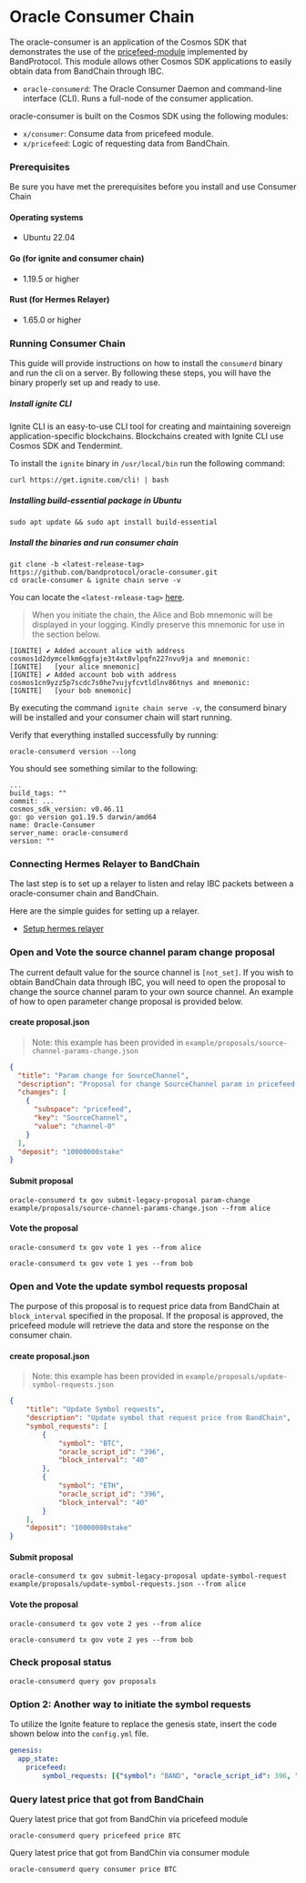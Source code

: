 # Oracle Consumer Chain

The oracle-consumer is an application of the Cosmos SDK that demonstrates the use of the [pricefeed-module](https://) implemented by BandProtocol. This module allows other Cosmos SDK applications to easily obtain data from BandChain through IBC.

- `oracle-consumerd`: The Oracle Consumer Daemon and command-line interface (CLI). Runs a full-node of the consumer application. 

oracle-consumer is built on the Cosmos SDK using the following modules:

- `x/consumer`: Consume data from pricefeed module.
- `x/pricefeed`: Logic of requesting data from BandChain.

### Prerequisites
Be sure you have met the prerequisites before you install and use Consumer Chain

#### Operating systems
- Ubuntu 22.04

#### Go (for ignite and consumer chain)
- 1.19.5 or higher

#### Rust (for Hermes Relayer)
- 1.65.0 or higher



### Running Consumer Chain
This guide will provide instructions on how to install the `consumerd` binary and run the cli on a server. By following these steps, you will have the binary properly set up and ready to use.


##### Install ignite CLI
Ignite CLI is an easy-to-use CLI tool for creating and maintaining sovereign application-specific blockchains. Blockchains created with Ignite CLI use Cosmos SDK and Tendermint. 

To install the `ignite` binary in `/usr/local/bin` run the following command:
```
curl https://get.ignite.com/cli! | bash
```

##### Installing build-essential package in Ubuntu 

```
sudo apt update && sudo apt install build-essential
```

##### Install the binaries and run consumer chain

```
git clone -b <latest-release-tag> https://github.com/bandprotocol/oracle-consumer.git
cd oracle-consumer & ignite chain serve -v
```

You can locate the `<latest-release-tag>` [here](https://github.com/bandprotocol/oracle-consumer/releases).

> When you initiate the chain, the Alice and Bob mnemonic will be displayed in your logging. Kindly preserve this mnemonic for use in the section below.

```
[IGNITE] ✔ Added account alice with address cosmos1d2dymcelkm6qgfaje3t4xt8vlpqfn227nvu9ja and mnemonic:
[IGNITE]   [your alice mnemonic]
[IGNITE] ✔ Added account bob with address cosmos1cn9yzz5p7scdc7s0he7vujyfcvtldlnv86tnys and mnemonic:
[IGNITE]   [your bob mnemonic]
```

By executing the command `ignite chain serve -v`, the consumerd binary will be installed and your consumer chain will start running.

Verify that everything installed successfully by running:

```
oracle-consumerd version --long
```

You should see something similar to the following:

```
...
build_tags: ""
commit: ...
cosmos_sdk_version: v0.46.11
go: go version go1.19.5 darwin/amd64
name: Oracle-Consumer
server_name: oracle-consumerd
version: ""
```

### Connecting Hermes Relayer to BandChain
The last step is to set up a relayer to listen and relay IBC packets between a oracle-consumer chain and BandChain.

Here are the simple guides for setting up a relayer.
* [Setup hermes relayer](docs/setup_hermes_relayer.md)


### Open and Vote the source channel param change proposal
The current default value for the source channel is `[not_set]`. If you wish to obtain BandChain data through IBC, you will need to open the proposal to change the source channel param to your own source channel. An example of how to open parameter change proposal is provided below.

#### create proposal.json
> Note: this example has been provided in `example/proposals/source-channel-params-change.json`

```json
{
  "title": "Param change for SourceChannel",
  "description": "Proposal for change SourceChannel param in pricefeed module",
  "changes": [
    {
      "subspace": "pricefeed",
      "key": "SourceChannel",
      "value": "channel-0"
    }
  ],
  "deposit": "10000000stake"
}
```

#### Submit proposal

```
oracle-consumerd tx gov submit-legacy-proposal param-change example/proposals/source-channel-params-change.json --from alice
```

#### Vote the proposal

```
oracle-consumerd tx gov vote 1 yes --from alice
```

```
oracle-consumerd tx gov vote 1 yes --from bob
```

### Open and Vote the update symbol requests proposal
The purpose of this proposal is to request price data from BandChain at `block_interval` specified in the proposal. If the proposal is approved, the pricefeed module will retrieve the data and store the response on the consumer chain.

#### create proposal.json
> Note: this example has been provided in `example/proposals/update-symbol-requests.json`

```json
{
    "title": "Update Symbol requests",
    "description": "Update symbol that request price from BandChain",
    "symbol_requests": [
        {
            "symbol": "BTC",
            "oracle_script_id": "396",
            "block_interval": "40"
        },
        {
            "symbol": "ETH",
            "oracle_script_id": "396",
            "block_interval": "40"
        }
    ],
    "deposit": "10000000stake"
}
```

#### Submit proposal

```
oracle-consumerd tx gov submit-legacy-proposal update-symbol-request example/proposals/update-symbol-requests.json --from alice
```

#### Vote the proposal

```
oracle-consumerd tx gov vote 2 yes --from alice
```

```
oracle-consumerd tx gov vote 2 yes --from bob
```

### Check proposal status

```
oracle-consumerd query gov proposals
```

### Option 2: Another way to initiate the symbol requests

To utilize the Ignite feature to replace the genesis state, insert the code shown below into the `config.yml` file.

```yml
genesis:
  app_state:
    pricefeed:
        symbol_requests: [{"symbol": "BAND", "oracle_script_id": 396, "block_interval":  40}]
```





### Query latest price that got from BandChain

Query latest price that got from BandChin via pricefeed module

```
oracle-consumerd query pricefeed price BTC
```

Query latest price that got from BandChin via consumer module

```
oracle-consumerd query consumer price BTC
```

